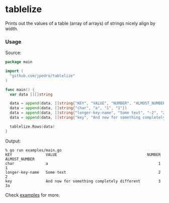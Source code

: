 # tablelize

Prints out the values of a table (array of arrays) of strings nicely align by
width.


### Usage

Source:
```go
package main

import (
  "github.com/jpedro/tablelize"
)

func main() {
  var data [][]string

  data = append(data, []string{"KEY", "VALUE", "NUMBER", "ALMOST_NUMBER"})
  data = append(data, []string{"char", "a", "1", "1"})
  data = append(data, []string{"longer-key-name", "Some text", "-2", "2"})
  data = append(data, []string{"key", "And now for something completely different", "3", "3a"})

  tablelize.Rows(data)
}
```

Output:
```
% go run examples/main.go
KEY               VALUE                                        NUMBER   ALMOST_NUMBER
char              a                                                 1   1
longer-key-name   Some text                                         2   2
key               And now for something completely different        3   3a
```

Check [examples](https://github.com/jpedro/tablelize/tree/master/examples) for
more.
